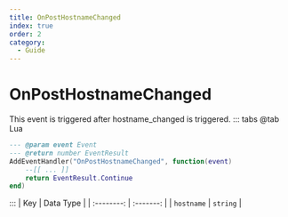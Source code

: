 ```yaml
---
title: OnPostHostnameChanged
index: true
order: 2
category:
  - Guide
---
```


# OnPostHostnameChanged
This event is triggered after hostname_changed is triggered.
::: tabs
@tab Lua
```lua
--- @param event Event
--- @return number EventResult
AddEventHandler("OnPostHostnameChanged", function(event)
    --[[ ... ]]
    return EventResult.Continue
end)
```

:::
|     Key    | Data Type |
| :--------: | :-------: |
| `hostname` |  `string` |